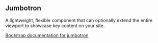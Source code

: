 ## Jumbotron

A lightweight, flexible component that can optionally extend the entire viewport to showcase key content on your site.

[Bootstrap documentation for jumbotron][bootstrap docs]


[bootstrap docs]: http://getbootstrap.com/components/#jumbotron
